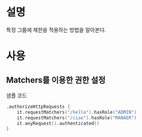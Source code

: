 # 설명
특정 그룹에 제한을 적용하는 방법을 알아본다.

# 사용
## Matchers를 이용한 권한 설정
샘플 코드
```kotlin
.authorizeHttpRequests {
    it.requestMatchers("/hello").hasRole("ADMIN")
    it.requestMatchers("/ciao").hasRole("MANAER")
    it.anyRequest().authenticated()
}
```